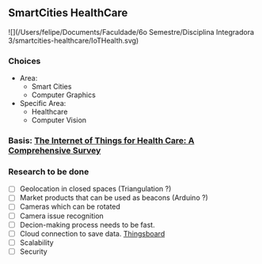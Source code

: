 ## SmartCities HealthCare

![](/Users/felipe/Documents/Faculdade/6o Semestre/Disciplina Integradora 3/smartcities-healthcare/IoTHealth.svg)


### Choices
- Area: 
  - Smart Cities
  - Computer Graphics
- Specific Area: 
  - Healthcare
  - Computer Vision

### Basis: [The Internet of Things for Health Care: A Comprehensive Survey](https://ieeexplore.ieee.org/document/7113786)

### Research to be done

- [ ] Geolocation in closed spaces (Triangulation ?)
- [ ] Market products that can be used as beacons (Arduino ?)
- [ ] Cameras which can be rotated 
- [ ] Camera issue recognition
- [ ] Decion-making process needs to be fast.
- [ ] Cloud connection to save data. [Thingsboard](https://thingsboard.io)
- [ ] Scalability
- [ ] Security
